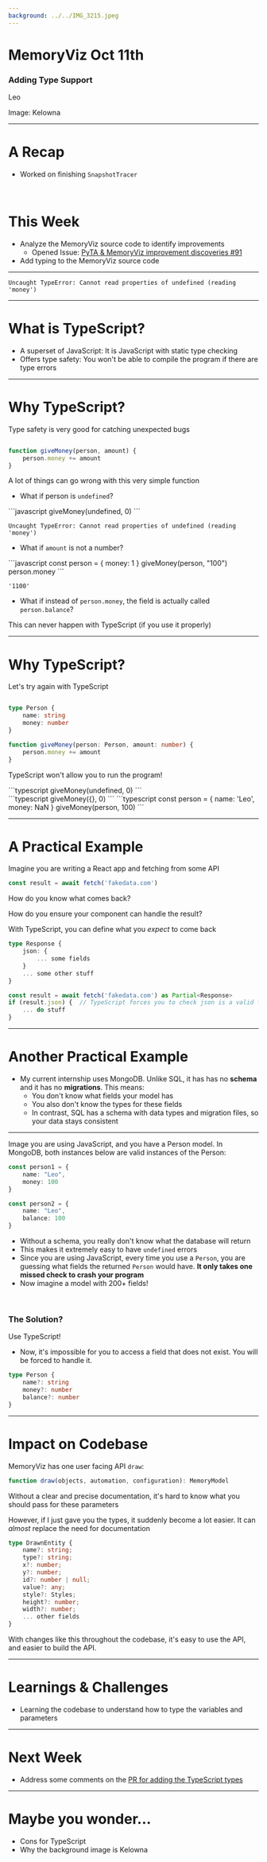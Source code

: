 ```yaml
---
background: ../../IMG_3215.jpeg
---
```


<div class="absolute top-60">

# MemoryViz Oct 11th
</div>

<div class="absolute top-80">

### Adding Type Support

</div>

<div class="absolute bottom-10">

Leo

</div>

<div class="absolute bottom-10 right-10">

Image: Kelowna
</div>

---

# A Recap
- Worked on finishing `SnapshotTracer`

<br/>

# This Week
- Analyze the MemoryViz source code to identify improvements
  - Opened Issue: [PyTA & MemoryViz improvement discoveries #91](https://github.com/david-yz-liu/memory-viz/issues/91)
- Add typing to the MemoryViz source code

---

```
Uncaught TypeError: Cannot read properties of undefined (reading 'money')
```

---

# What is TypeScript?
- A superset of JavaScript: It is JavaScript with static type checking
- Offers type safety: You won't be able to compile the program if there are type errors

---

# Why TypeScript?

Type safety is very good for catching unexpected bugs

```javascript

function giveMoney(person, amount) {
    person.money += amount
}

```

A lot of things can go wrong with this very simple function

- What if person is `undefined`?

<div class="grid grid-cols-2 gap-4">
```javascript
giveMoney(undefined, 0)
```

```
Uncaught TypeError: Cannot read properties of undefined (reading 'money')
```
</div>

- What if `amount` is not a number?
<div class="grid grid-cols-2 gap-4">
```javascript
const person = { money: 1 }
giveMoney(person, "100")
person.money
```

```
'1100'
```
</div>

- What if instead of `person.money`, the field is actually called `person.balance`?

This can never happen with TypeScript (if you use it properly)


---

# Why TypeScript?

Let's try again with TypeScript

```typescript

type Person {
    name: string
    money: number
}

function giveMoney(person: Person, amount: number) {
    person.money += amount
}

```

TypeScript won't allow you to run the program!
<div>
```typescript
giveMoney(undefined, 0)
```
</div>
```typescript
giveMoney({}, 0)
```
```typescript
const person = {
    name: 'Leo',
    money: NaN
}
giveMoney(person, 100)
```


---

# A Practical Example
Imagine you are writing a React app and fetching from some API
```javascript
const result = await fetch('fakedata.com')
```

How do you know what comes back?

How do you ensure your component can handle the result?

With TypeScript, you can define what you *expect* to come back
```typescript
type Response {
    json: {
        ... some fields
    }
    ... some other stuff
}

const result = await fetch('fakedata.com') as Partial<Response>
if (result.json) {  // TypeScript forces you to check json is a valid field
    ... do stuff
}
```


---

# Another Practical Example

- My current internship uses MongoDB. Unlike SQL, it has has no **schema** and it has no **migrations**. This means:
  - You don't know what fields your model has
  - You also don't know the types for these fields
  - In contrast, SQL has a schema with data types and migration files, so your data stays consistent

---

Image you are using JavaScript, and you have a Person model. In MongoDB, both instances below are valid instances of the Person:
<div class="grid grid-cols-2 gap-4">

```typescript
const person1 = {
    name: "Leo",
    money: 100
}
```

```typescript
const person2 = {
    name: "Leo",
    balance: 100
}
```

</div>

- Without a schema, you really don't know what the database will return
- This makes it extremely easy to have `undefined` errors
- Since you are using JavaScript, every time you use a `Person`, you are guessing what fields the returned `Person` would have. **It only takes one missed check to crash your program**
- Now imagine a model with 200+ fields!

<br />

### The Solution?
<div class="grid grid-cols-2 gap-4">

<div>

Use TypeScript!
- Now, it's impossible for you to access a field that does not exist. You will be forced to handle it.
</div>

```typescript
type Person {
    name?: string
    money?: number
    balance?: number
}
```

</div>

---

# Impact on Codebase

MemoryViz has one user facing API `draw`: 

```javascript
function draw(objects, automation, configuration): MemoryModel
```

Without a clear and precise documentation, it's hard to know what you should pass for these parameters

However, if I just gave you the types, it suddenly become a lot easier. It can *almost* replace the need for documentation 
```typescript
type DrawnEntity {
    name?: string;
    type?: string;
    x?: number;
    y?: number;
    id?: number | null;
    value?: any;
    style?: Styles;
    height?: number;
    width?: number;
    ... other fields
}
```
With changes like this throughout the codebase, it's easy to use the API, and easier to build the API.


---

# Learnings & Challenges
- Learning the codebase to understand how to type the variables and parameters

---

# Next Week
- Address some comments on the [PR for adding the TypeScript types](https://github.com/david-yz-liu/memory-viz/pull/92)


--- 


# Maybe you wonder...

- Cons for TypeScript
- Why the background image is Kelowna
